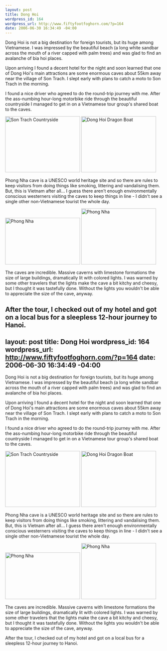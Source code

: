 ```yaml
--- 
layout: post
title: Dong Hoi
wordpress_id: 164
wordpress_url: http://www.fiftyfootfoghorn.com/?p=164
date: 2006-06-30 16:34:49 -04:00
---
```

Dong Hoi is not a big destination for foreign tourists, but its huge among Vietnamese. I was impressed by the beautiful beach (a long white sandbar across the mouth of a river capped with palm trees) and was glad to find an avalanche of bia hoi places.

Upon arriving I found a decent hotel for the night and soon learned that one of Dong Hoi's main attractions are some enormous caves about 55km away near the village of Son Trach. I slept early with plans to catch a moto to Son Trach in the morning.

I found a nice driver who agreed to do the round-trip journey with me. After the ass-numbing hour-long motorbike ride through the beautiful countryside I managed to get in on a Vietnamese tour group's shared boat to the caves.

<a href="http://flickr.com/photos/fiftyfeet/178875520"><img src="http://static.flickr.com/54/178875520_fed0f2d3de_m.jpg" width="240" height="180" alt="Son Trach Countryside" border="0" /></a> <a href="http://flickr.com/photos/fiftyfeet/178874681"><img src="http://static.flickr.com/52/178874681_ce657e2e30_m.jpg" width="240" height="180" alt="Dong Hoi Dragon Boat" border="0" /></a>

Phong Nha cave is a UNESCO world heritage site and so there are rules to keep visitors from doing things like smoking, littering and vandalising them. But, this is Vietnam after all... I guess there aren't enough environmentally conscious westerners visiting the caves to keep things in line - I didn't see a single other non-Vietnamese tourist the whole day.

<a href="http://flickr.com/photos/fiftyfeet/178857295"><img src="http://static.flickr.com/75/178857295_30360a8986_m.jpg" width="240" height="150" alt="Phong Nha" border="0" /></a> <a href="http://flickr.com/photos/fiftyfeet/178856872"><img src="http://static.flickr.com/60/178856872_680535397b_m.jpg" width="240" height="180" alt="Phong Nha" border="0" /></a>

The caves are incredible. Massive caverns with limestone formations the size of large buildings, dramatically lit with colored lights. I was warned by some other travelers that the lights make the cave a bit kitchy and cheesy, but I thought it was tastefully done. Without the lights you wouldn't be able to appreciate the size of the cave, anyway.

After the tour, I checked out of my hotel and got on a local bus for a sleepless 12-hour journey to Hanoi.
--- 
layout: post
title: Dong Hoi
wordpress_id: 164
wordpress_url: http://www.fiftyfootfoghorn.com/?p=164
date: 2006-06-30 16:34:49 -04:00
---
Dong Hoi is not a big destination for foreign tourists, but its huge among Vietnamese. I was impressed by the beautiful beach (a long white sandbar across the mouth of a river capped with palm trees) and was glad to find an avalanche of bia hoi places.

Upon arriving I found a decent hotel for the night and soon learned that one of Dong Hoi's main attractions are some enormous caves about 55km away near the village of Son Trach. I slept early with plans to catch a moto to Son Trach in the morning.

I found a nice driver who agreed to do the round-trip journey with me. After the ass-numbing hour-long motorbike ride through the beautiful countryside I managed to get in on a Vietnamese tour group's shared boat to the caves.

<a href="http://flickr.com/photos/fiftyfeet/178875520"><img src="http://static.flickr.com/54/178875520_fed0f2d3de_m.jpg" width="240" height="180" alt="Son Trach Countryside" border="0" /></a> <a href="http://flickr.com/photos/fiftyfeet/178874681"><img src="http://static.flickr.com/52/178874681_ce657e2e30_m.jpg" width="240" height="180" alt="Dong Hoi Dragon Boat" border="0" /></a>

Phong Nha cave is a UNESCO world heritage site and so there are rules to keep visitors from doing things like smoking, littering and vandalising them. But, this is Vietnam after all... I guess there aren't enough environmentally conscious westerners visiting the caves to keep things in line - I didn't see a single other non-Vietnamese tourist the whole day.

<a href="http://flickr.com/photos/fiftyfeet/178857295"><img src="http://static.flickr.com/75/178857295_30360a8986_m.jpg" width="240" height="150" alt="Phong Nha" border="0" /></a> <a href="http://flickr.com/photos/fiftyfeet/178856872"><img src="http://static.flickr.com/60/178856872_680535397b_m.jpg" width="240" height="180" alt="Phong Nha" border="0" /></a>

The caves are incredible. Massive caverns with limestone formations the size of large buildings, dramatically lit with colored lights. I was warned by some other travelers that the lights make the cave a bit kitchy and cheesy, but I thought it was tastefully done. Without the lights you wouldn't be able to appreciate the size of the cave, anyway.

After the tour, I checked out of my hotel and got on a local bus for a sleepless 12-hour journey to Hanoi.
